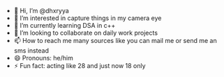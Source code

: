- 👋 Hi, I’m @dhxryya
- 👀 I’m interested in capture things in my camera eye
- 🌱 I’m currently learning DSA in c++
- 💞️ I’m looking to collaborate on daily work projects
- 📫 How to reach me many sources like you can mail me or send me an sms instead 
- 😄 Pronouns: he/him
- ⚡ Fun fact: acting like 28 and just now 18 only

<!---
dhxryya/dhxryya is a ✨ special ✨ repository because its `README.md` (this file) appears on your GitHub profile.
You can click the Preview link to take a look at your changes.
--->
